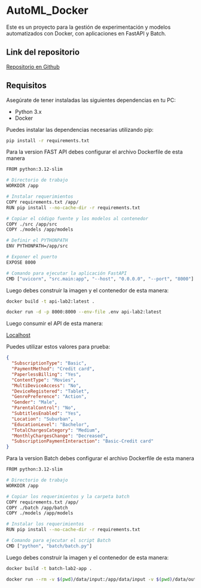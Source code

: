 # AutoML_Docker

Este es un proyecto para la gestión de experimentación y modelos automatizados con Docker, con aplicaciones en FastAPI y Batch.

## Link del repositorio
[Repositorio en Github](https://github.com/djosue-14/AutoML_Docker.git)

## Requisitos

Asegúrate de tener instaladas las siguientes dependencias en tu PC:

- Python 3.x
- Docker

Puedes instalar las dependencias necesarias utilizando pip:

```bash
pip install -r requirements.txt
```

Para la version FAST API debes configurar el archivo Dockerfile de esta manera

```bash
FROM python:3.12-slim

# Directorio de trabajo
WORKDIR /app

# Instalar requerimientos
COPY requirements.txt /app/
RUN pip install --no-cache-dir -r requirements.txt

# Copiar el código fuente y los modelos al contenedor
COPY ./src /app/src
COPY ./models /app/models

# Definir el PYTHONPATH
ENV PYTHONPATH=/app/src

# Exponer el puerto
EXPOSE 8000

# Comando para ejecutar la aplicación FastAPI
CMD ["uvicorn", "src.main:app", "--host", "0.0.0.0", "--port", "8000"]
```

Luego debes construir la imagen y el contenedor de esta manera:

```bash
docker build -t api-lab2:latest .

docker run -d -p 8000:8000 --env-file .env api-lab2:latest
```

Luego consumir el API de esta manera:

[Localhost](http://localhost:8000/docs#/default/predict_predict_post)

Puedes utilizar estos valores para prueba:

```json
{
  "SubscriptionType": "Basic",
  "PaymentMethod": "Credit card",
  "PaperlessBilling": "Yes",
  "ContentType": "Movies",
  "MultiDeviceAccess": "No",
  "DeviceRegistered": "Tablet",
  "GenrePreference": "Action",
  "Gender": "Male",
  "ParentalControl": "No",
  "SubtitlesEnabled": "Yes",
  "Location": "Suburban",
  "EducationLevel": "Bachelor",
  "TotalChargesCategory": "Medium",
  "MonthlyChargesChange": "Decreased",
  "SubscriptionPaymentInteraction": "Basic-Credit card"
}
```

Para la version Batch debes configurar el archivo Dockerfile de esta manera

```bash
FROM python:3.12-slim

# Directorio de trabajo
WORKDIR /app

# Copiar los requerimientos y la carpeta batch
COPY requirements.txt /app/
COPY ./batch /app/batch
COPY ./models /app/models

# Instalar los requerimientos
RUN pip install --no-cache-dir -r requirements.txt

# Comando para ejecutar el script Batch
CMD ["python", "batch/batch.py"]
```

Luego debes construir la imagen y el contenedor de esta manera:

```bash
docker build -t batch-lab2-app .

docker run --rm -v $(pwd)/data/input:/app/data/input -v $(pwd)/data/output:/app/data/output batch-lab2-app
```
